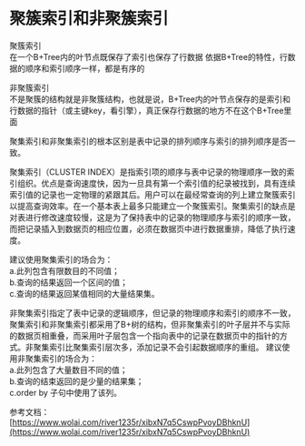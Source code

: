 # 聚簇索引和非聚簇索引 #

聚簇索引  
在一个B+Tree内的叶节点既保存了索引也保存了行数据
依据B+Tree的特性，行数据的顺序和索引顺序一样，都是有序的

非聚簇索引  
不是聚簇的结构就是非聚簇结构，也就是说，B+Tree内的叶节点保存的是索引和行数据的指针（或主键key，看引擎），真正保存行数据的地方不在这个B+Tree里面

聚集索引和非聚集索引的根本区别是表中记录的排列顺序与索引的排列顺序是否一致。

聚集索引（CLUSTER INDEX）是指索引项的顺序与表中记录的物理顺序一致的索引组织。优点是查询速度快，因为一旦具有第一个索引值的纪录被找到，具有连续索引值的记录也一定物理的紧跟其后。用户可以在最经常查询的列上建立聚簇索引以提高查询效率。在一个基本表上最多只能建立一个聚簇索引。聚集索引的缺点是对表进行修改速度较慢，这是为了保持表中的记录的物理顺序与索引的顺序一致，而把记录插入到数据页的相应位置，必须在数据页中进行数据重排，降低了执行速度。

建议使用聚集索引的场合为：  
a.此列包含有限数目的不同值；  
b.查询的结果返回一个区间的值；  
c.查询的结果返回某值相同的大量结果集。
  
非聚集索引指定了表中记录的逻辑顺序，但记录的物理顺序和索引的顺序不一致，聚集索引和非聚集索引都采用了B+树的结构，但非聚集索引的叶子层并不与实际的数据页相重叠，而采用叶子层包含一个指向表中的记录在数据页中的指针的方式。非聚集索引比聚集索引层次多，添加记录不会引起数据顺序的重组。
建议使用非聚集索引的场合为：  
a.此列包含了大量数目不同的值；  
b.查询的结束返回的是少量的结果集；  
c.order by 子句中使用了该列。 


参考文档：  
[https://www.wolai.com/river1235r/xibxN7q5CswpPvoyDBhknU](https://www.wolai.com/river1235r/xibxN7q5CswpPvoyDBhknU)